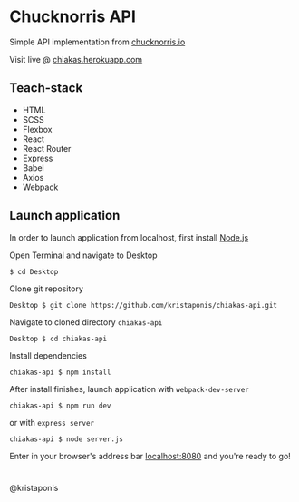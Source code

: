 # Chucknorris API
Simple API implementation from [chucknorris.io](https://api.chucknorris.io)

Visit live @ [chiakas.herokuapp.com](https://chiakas.herokuapp.com)

## Teach-stack
-   HTML
-   SCSS
-   Flexbox
-   React
-   React Router
-   Express
-   Babel
-   Axios
-   Webpack

## Launch application

In order to launch application from localhost, first install [Node.js](https://nodejs.org/en/)

Open Terminal and navigate to Desktop
```
$ cd Desktop
```

Clone git repository
```
Desktop $ git clone https://github.com/kristaponis/chiakas-api.git
```

Navigate to cloned directory `chiakas-api`
```
Desktop $ cd chiakas-api
```

Install dependencies
```
chiakas-api $ npm install
```

After install finishes, launch application with `webpack-dev-server`
```
chiakas-api $ npm run dev
```

or with `express server`
```
chiakas-api $ node server.js
```

Enter in your browser's address bar [localhost:8080](http://localhost:8080) and you're ready to go!

#
@kristaponis